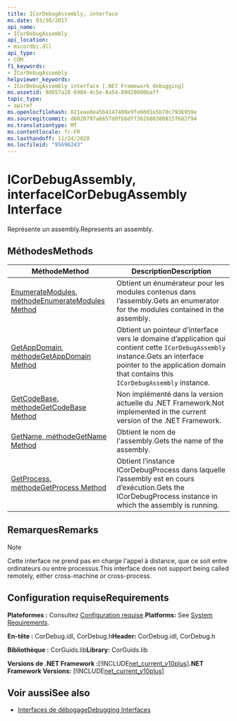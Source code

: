 ```yaml
---
title: ICorDebugAssembly, interface
ms.date: 03/30/2017
api_name:
- ICorDebugAssembly
api_location:
- mscordbi.dll
api_type:
- COM
f1_keywords:
- ICorDebugAssembly
helpviewer_keywords:
- ICorDebugAssembly interface [.NET Framework debugging]
ms.assetid: 9d657a28-6984-4c5e-8a54-89d20080baff
topic_type:
- apiref
ms.openlocfilehash: 821eae8ea5b4147408e9fe60d1e5b70c7936959e
ms.sourcegitcommit: d8020797a6657d0fbbdff362b80300815f682f94
ms.translationtype: MT
ms.contentlocale: fr-FR
ms.lasthandoff: 11/24/2020
ms.locfileid: "95696243"
---
```

# <a name="icordebugassembly-interface"></a><span data-ttu-id="665ac-102">ICorDebugAssembly, interface</span><span class="sxs-lookup"><span data-stu-id="665ac-102">ICorDebugAssembly Interface</span></span>

<span data-ttu-id="665ac-103">Représente un assembly.</span><span class="sxs-lookup"><span data-stu-id="665ac-103">Represents an assembly.</span></span>  
  
## <a name="methods"></a><span data-ttu-id="665ac-104">Méthodes</span><span class="sxs-lookup"><span data-stu-id="665ac-104">Methods</span></span>  
  
|<span data-ttu-id="665ac-105">Méthode</span><span class="sxs-lookup"><span data-stu-id="665ac-105">Method</span></span>|<span data-ttu-id="665ac-106">Description</span><span class="sxs-lookup"><span data-stu-id="665ac-106">Description</span></span>|  
|------------|-----------------|  
|[<span data-ttu-id="665ac-107">EnumerateModules, méthode</span><span class="sxs-lookup"><span data-stu-id="665ac-107">EnumerateModules Method</span></span>](icordebugassembly-enumeratemodules-method.md)|<span data-ttu-id="665ac-108">Obtient un énumérateur pour les modules contenus dans l’assembly.</span><span class="sxs-lookup"><span data-stu-id="665ac-108">Gets an enumerator for the modules contained in the assembly.</span></span>|  
|[<span data-ttu-id="665ac-109">GetAppDomain, méthode</span><span class="sxs-lookup"><span data-stu-id="665ac-109">GetAppDomain Method</span></span>](icordebugassembly-getappdomain-method.md)|<span data-ttu-id="665ac-110">Obtient un pointeur d’interface vers le domaine d’application qui contient cette `ICorDebugAssembly` instance.</span><span class="sxs-lookup"><span data-stu-id="665ac-110">Gets an interface pointer to the application domain that contains this `ICorDebugAssembly` instance.</span></span>|  
|[<span data-ttu-id="665ac-111">GetCodeBase, méthode</span><span class="sxs-lookup"><span data-stu-id="665ac-111">GetCodeBase Method</span></span>](icordebugassembly-getcodebase-method.md)|<span data-ttu-id="665ac-112">Non implémenté dans la version actuelle du .NET Framework.</span><span class="sxs-lookup"><span data-stu-id="665ac-112">Not implemented in the current version of the .NET Framework.</span></span>|  
|[<span data-ttu-id="665ac-113">GetName, méthode</span><span class="sxs-lookup"><span data-stu-id="665ac-113">GetName Method</span></span>](icordebugassembly-getname-method.md)|<span data-ttu-id="665ac-114">Obtient le nom de l'assembly.</span><span class="sxs-lookup"><span data-stu-id="665ac-114">Gets the name of the assembly.</span></span>|  
|[<span data-ttu-id="665ac-115">GetProcess, méthode</span><span class="sxs-lookup"><span data-stu-id="665ac-115">GetProcess Method</span></span>](icordebugassembly-getprocess-method.md)|<span data-ttu-id="665ac-116">Obtient l’instance ICorDebugProcess dans laquelle l’assembly est en cours d’exécution.</span><span class="sxs-lookup"><span data-stu-id="665ac-116">Gets the ICorDebugProcess instance in which the assembly is running.</span></span>|  
  
## <a name="remarks"></a><span data-ttu-id="665ac-117">Remarques</span><span class="sxs-lookup"><span data-stu-id="665ac-117">Remarks</span></span>  
  
> [!NOTE]
> <span data-ttu-id="665ac-118">Cette interface ne prend pas en charge l'appel à distance, que ce soit entre ordinateurs ou entre processus.</span><span class="sxs-lookup"><span data-stu-id="665ac-118">This interface does not support being called remotely, either cross-machine or cross-process.</span></span>  
  
## <a name="requirements"></a><span data-ttu-id="665ac-119">Configuration requise</span><span class="sxs-lookup"><span data-stu-id="665ac-119">Requirements</span></span>  

 <span data-ttu-id="665ac-120">**Plateformes :** Consultez [Configuration requise](../../get-started/system-requirements.md).</span><span class="sxs-lookup"><span data-stu-id="665ac-120">**Platforms:** See [System Requirements](../../get-started/system-requirements.md).</span></span>  
  
 <span data-ttu-id="665ac-121">**En-tête :** CorDebug.idl, CorDebug.h</span><span class="sxs-lookup"><span data-stu-id="665ac-121">**Header:** CorDebug.idl, CorDebug.h</span></span>  
  
 <span data-ttu-id="665ac-122">**Bibliothèque :** CorGuids.lib</span><span class="sxs-lookup"><span data-stu-id="665ac-122">**Library:** CorGuids.lib</span></span>  
  
 <span data-ttu-id="665ac-123">**Versions de .NET Framework :**[!INCLUDE[net_current_v10plus](../../../../includes/net-current-v10plus-md.md)]</span><span class="sxs-lookup"><span data-stu-id="665ac-123">**.NET Framework Versions:** [!INCLUDE[net_current_v10plus](../../../../includes/net-current-v10plus-md.md)]</span></span>  
  
## <a name="see-also"></a><span data-ttu-id="665ac-124">Voir aussi</span><span class="sxs-lookup"><span data-stu-id="665ac-124">See also</span></span>

- [<span data-ttu-id="665ac-125">Interfaces de débogage</span><span class="sxs-lookup"><span data-stu-id="665ac-125">Debugging Interfaces</span></span>](debugging-interfaces.md)
